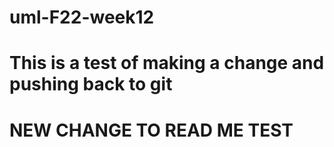 # uml-F22-week12
# This is a test of making a change and pushing back to git
# NEW CHANGE TO READ ME TEST
